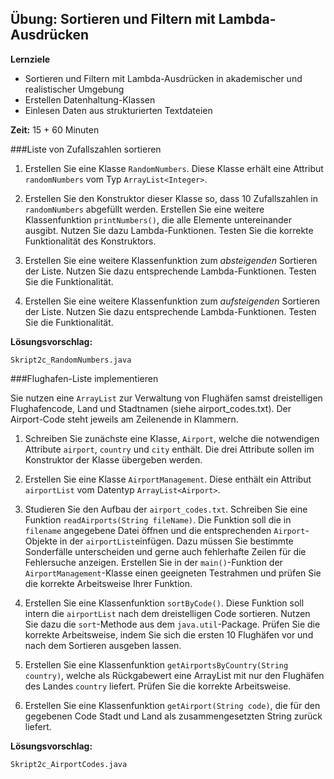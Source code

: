 ## Übung: Sortieren und Filtern mit Lambda-Ausdrücken
**Lernziele**

* Sortieren und Filtern mit Lambda-Ausdrücken in akademischer und realistischer Umgebung
* Erstellen Datenhaltung-Klassen
* Einlesen Daten aus strukturierten Textdateien 

**Zeit:** 15 + 60 Minuten

###Liste von Zufallszahlen sortieren

1. Erstellen Sie eine Klasse `RandomNumbers`. Diese Klasse erhält eine Attribut `randomNumbers` vom Typ `ArrayList<Integer>`. 

2. Erstellen Sie den Konstruktor dieser Klasse so, dass 10 Zufallszahlen in `randomNumbers` abgefüllt werden. Erstellen Sie eine weitere Klassenfunktion `printNumbers()`, die alle Elemente untereinander ausgibt. Nutzen Sie dazu Lambda-Funktionen. Testen Sie die korrekte Funktionalität des Konstruktors. 

3. Erstellen Sie eine weitere Klassenfunktion zum *absteigenden* Sortieren der Liste. Nutzen Sie dazu entsprechende Lambda-Funktionen. Testen Sie die Funktionalität. 

4. Erstellen Sie eine weitere Klassenfunktion zum *aufsteigenden* Sortieren der Liste. Nutzen Sie dazu entsprechende Lambda-Funktionen. Testen Sie die Funktionalität. 

**Lösungsvorschlag:**

`Skript2c_RandomNumbers.java`

###Flughafen-Liste implementieren


Sie nutzen eine `ArrayList` zur Verwaltung von Flughäfen samst dreistelligen Flughafencode, Land und Stadtnamen (siehe
airport_codes.txt). Der Airport-Code steht jeweils am Zeilenende in Klammern.

1. Schreiben Sie zunächste eine Klasse, `Airport`, welche die notwendigen Attribute `airport`, `country` und `city` enthält. Die drei Attribute sollen im Konstruktor der Klasse übergeben werden.

2. Erstellen Sie eine Klasse `AirportManagement`. Diese enthält ein Attribut `airportList` vom Datentyp `ArrayList<Airport>`. 

3. Studieren Sie den Aufbau der `airport_codes.txt`. Schreiben Sie eine Funktion `readAirports(String fileName)`. Die Funktion soll die in `filename` angegebene Datei öffnen und die entsprechenden `Airport`-Objekte  in der `airportList`einfügen. Dazu müssen Sie bestimmte Sonderfälle unterscheiden und gerne auch fehlerhafte Zeilen für die Fehlersuche anzeigen. Erstellen Sie in der `main()`-Funktion der `AirportManagement`-Klasse einen geeigneten Testrahmen und prüfen Sie die korrekte Arbeitsweise Ihrer Funktion. 

4. Erstellen Sie eine Klassenfunktion `sortByCode()`. Diese Funktion soll intern die `airportList` nach dem dreistelligen Code sortieren. Nutzen Sie dazu die `sort`-Methode aus dem `java.util`-Package. Prüfen Sie die korrekte Arbeitsweise, indem Sie sich die ersten 10 Flughäfen vor und nach dem Sortieren ausgeben lassen.

5. Erstellen Sie eine Klassenfunktion `getAirportsByCountry(String country)`, welche als Rückgabewert eine ArrayList mit nur den Flughäfen des Landes `country` liefert. Prüfen Sie die korrekte Arbeitsweise.

6. Erstellen Sie eine Klassenfunktion `getAirport(String code)`, die für den gegebenen Code Stadt und Land als zusammengesetzten String zurück liefert.

**Lösungsvorschlag:**

`Skript2c_AirportCodes.java`
